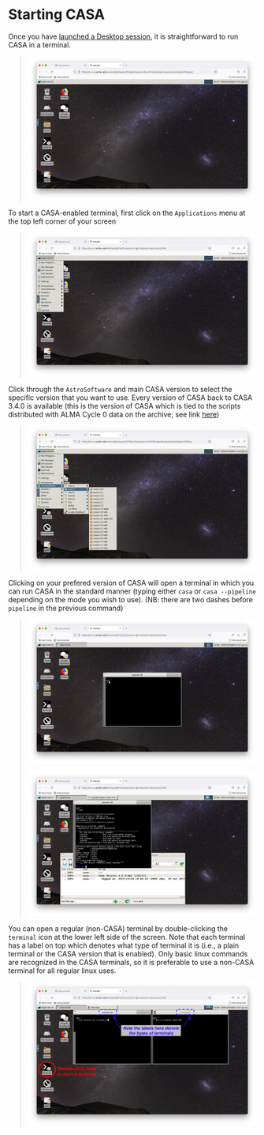 # Starting CASA 

Once you have
[launched a Desktop session](/science-containers/general/NewUser/LaunchDesktop/), it is straightforward to run CASA in a terminal.

> ![image](images/start_casa/1_new_desktop.png)

To start a CASA-enabled terminal, first click on the `Applications`
menu at the top left corner of your screen

> ![image](images/start_casa/2_applications_menu.png)

Click through the `AstroSoftware` and main CASA version to select the
specific version that you want to use. Every version of CASA back to
CASA 3.4.0 is available (this is the version of CASA which is tied to
the scripts distributed with ALMA Cycle 0 data on the archive; see link
[here](https://casaguides.nrao.edu/index.php?title=Updating_a_script_to_work_with_CASA_4.2))

> ![image](images/start_casa/3_choose_casa.png)

Clicking on your prefered version of CASA will open a terminal in which
you can run CASA in the standard manner (typing either `casa` or
`casa --pipeline` depending on the mode you wish to use). (NB: there
are two dashes before `pipeline` in the previous command)

> ![image](images/start_casa/4_casa_launched.png)
>
> ![image](images/start_casa/5_run_casa.png)

You can open a regular (non-CASA) terminal by double-clicking the
`terminal` icon at the lower left side of the screen. Note that each
terminal has a label on top which denotes what type of terminal it is
(i.e., a plain terminal or the CASA version that is enabled). Only basic
linux commands are recognized in the CASA terminals, so it is preferable
to use a non-CASA terminal for all regular linux uses.

> ![image](images/start_casa/6_casa_and_terminal.png)
